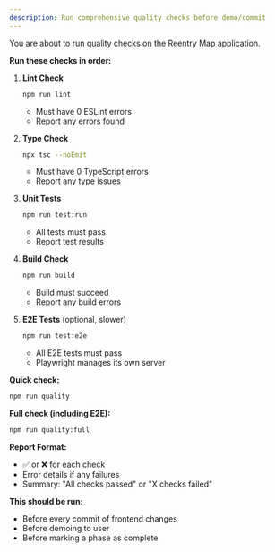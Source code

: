 ```yaml
---
description: Run comprehensive quality checks before demo/commit
---
```


You are about to run quality checks on the Reentry Map application.

**Run these checks in order:**

1. **Lint Check**

   ```bash
   npm run lint
   ```

   - Must have 0 ESLint errors
   - Report any errors found

2. **Type Check**

   ```bash
   npx tsc --noEmit
   ```

   - Must have 0 TypeScript errors
   - Report any type issues

3. **Unit Tests**

   ```bash
   npm run test:run
   ```

   - All tests must pass
   - Report test results

4. **Build Check**

   ```bash
   npm run build
   ```

   - Build must succeed
   - Report any build errors

5. **E2E Tests** (optional, slower)
   ```bash
   npm run test:e2e
   ```

   - All E2E tests must pass
   - Playwright manages its own server

**Quick check:**

```bash
npm run quality
```

**Full check (including E2E):**

```bash
npm run quality:full
```

**Report Format:**

- ✅ or ❌ for each check
- Error details if any failures
- Summary: "All checks passed" or "X checks failed"

**This should be run:**

- Before every commit of frontend changes
- Before demoing to user
- Before marking a phase as complete
